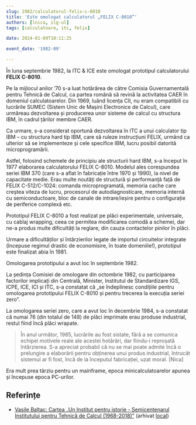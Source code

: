 ```yaml
---
slug: 1982/calculatorul-felix-c-8010
title: 'Este omologat calculatorul „FELIX C-8010”'
authors: [lnica, ilg-ul]
tags: [calculatoare, itc, felix]

date: 2024-01-09T10:11:25

event_date: '1982-09'

---
```


În luna septembrie 1982, la ITC & ICE este omologat prototipul
calculatorului **FELIX C-8010**.

<!-- truncate -->

Pe la mijlocul anilor ’70 s-a luat hotărârea de către Comisia
Guvernamentală pentru Tehnică de Calcul, ca partea română să
revină la activitatea CAER în domeniul calculatoarelor. Din 1969,
luând licența CII, nu eram compatibili cu lucrările SUMEC
(Sistem Unic de Mașini Electronice de Calcul), care urmăreau
dezvoltarea și producerea unor sisteme de calcul cu structura IBM,
în cadrul țărilor membre CAER.

Ca urmare, s-a considerat oportună
dezvoltarea în ITC a unui calculator tip IBM – cu structura hard
tip IBM, care să ruleze instrucțiuni FELIX, urmând ca ulterior
să se implementeze și cele specifice IBM, lucru posibil
datorită microprogramării.

Astfel, folosind schemele de principiu ale structurii hard IBM, s-a început
în 1977 elaborarea calculatorului FELIX C-8010. Modelul ales corespundea
seriei IBM 370 (care s-a aflat în fabricație între 1970 și 1990), la nivel de
capacitate medie. Erau multe noutăți de structură și performanță față de
FELIX C-512/C-1024: comanda microprogramată, memoria cache care creștea
viteza de lucru, procesorul de autodiagnosticare, memoria internă cu
semiconductoare, bloc de canale de intrare/ieșire pentru o configurație de
periferice complexă etc.

Prototipul FELIX C-8010 a fost realizat pe plăci experimentale, universale,
cu cablaj wrapping, ceea ce permitea modificarea comodă a schemei, dar
ne-a produs multe dificultăți la reglare, din cauza contactelor pinilor
în plăci.

Urmare a dificultăților și întârzierilor legate de importul circuitelor
integrate (începuse regimul drastic de economisire, în toate domeniile!),
prototipul este finalizat abia în 1981.

Omologarea prototipului a avut loc în septembrie 1982.

La ședința Comisiei de omologare din octombrie 1982, cu participarea
factorilor implicați din Centrală, Minister, Institutul de Standardizare
IGS, ICPE, ICE, ICI și ITC, s-a constatat că
„se îndeplinesc condițiile pentru omologarea prototipului FELIX C-8010
și pentru trecerea la execuția seriei zero”.

La omologarea seriei zero, care a avut loc în decembrie 1984,
s-a constatat că numai 76 (din totalul de 148) de
plăci imprimate erau produse industrial, restul fiind încă plăci wrapate.

> În anul următor, 1985, lucrările au fost sistate, fără a se comunica
echipei motivele reale ale acestei hotărâri, dar fiindu-i reproșată
întârzierea. S-a apreciat probabil că nu se mai poate admite încă o prelungire a elaborării
pentru obținerea unui produs industrial, întrucât sistemul ar fi fost, încă de
la începutul fabricației, uzat moral. [Nica]

Era mult prea târziu pentru un mainframe, epoca
minicalculatoarelor apunea și începuse epoca PC-urilor.

## Referințe

- [Vasile Baltac: Cartea „Un Institut pentru istorie - Semicentenarul Institutului pentru Tehnică de Calcul (1968-2018)”](/amintiri/2018/vbaltac-carte-itc-50-ani/) (arhivat [local](https://cronica-it.github.io/arhiva/#2018))

